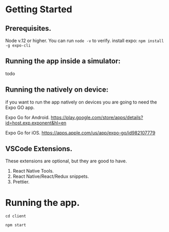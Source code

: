 # Getting Started

## Prerequisites.
Node v.12 or higher. You can run `node -v` to verify.
install expo: `npm install -g expo-cli`

## Running the app inside a simulator:
todo

## Running the natively on device:
if you want to run the app natively on devices you are going to need the Expo GO app.

Expo Go for Android. https://play.google.com/store/apps/details?id=host.exp.exponent&hl=en

Expo Go for iOS. https://apps.apple.com/us/app/expo-go/id982107779

## VSCode Extensions.
These extensions are optional, but they are good to have.

1. React Native Tools.
2. React Native/React/Redux snippets.
3. Prettier.

# Running the app.
`cd client`

`npm start`
